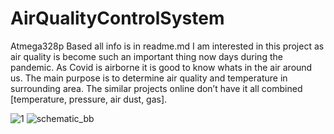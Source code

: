 
# AirQualityControlSystem
Atmega328p Based all info is in readme.md
I am interested in this project as air quality is become such an important thing now days during the pandemic. As Covid is airborne it is good to know whats in the air around us. The main purpose is to determine air quality and temperature in surrounding area. The similar projects online don’t have it all combined [temperature, pressure, air dust, gas]. 



![1](https://user-images.githubusercontent.com/40708916/115120610-625daf00-9f7c-11eb-8fb9-5d945f4cc655.jpg) ![schematic_bb](https://user-images.githubusercontent.com/40708916/115120611-62f64580-9f7c-11eb-9670-fdc1ed8cd681.png)

